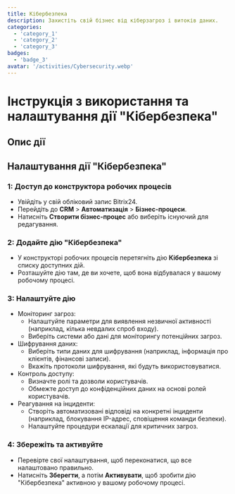 ```yaml
---
title: Кібербезпека
description: Захистіть свій бізнес від кіберзагроз і витоків даних.
categories: 
  - 'category_1'
  - 'category_2'
  - 'category_3'
badges: 
  - 'badge_3'
avatar: '/activities/Cybersecurity.webp'
---
```

# Інструкція з використання та налаштування дії "Кібербезпека"

## Опис дії

## **Налаштування дії "Кібербезпека"**

### 1: Доступ до конструктора робочих процесів
- Увійдіть у свій обліковий запис Bitrix24.
- Перейдіть до **CRM** > **Автоматизація** > **Бізнес-процеси**.
- Натисніть **Створити бізнес-процес** або виберіть існуючий для редагування.

### 2: Додайте дію "Кібербезпека"
- У конструкторі робочих процесів перетягніть дію **Кібербезпека** зі списку доступних дій.
- Розташуйте дію там, де ви хочете, щоб вона відбувалася у вашому робочому процесі.

### 3: Налаштуйте дію
- Моніторинг загроз:
  - Налаштуйте параметри для виявлення незвичної активності (наприклад, кілька невдалих спроб входу).
  - Виберіть системи або дані для моніторингу потенційних загроз.
- Шифрування даних:
  - Виберіть типи даних для шифрування (наприклад, інформація про клієнтів, фінансові записи).
  - Вкажіть протоколи шифрування, які будуть використовуватися.
- Контроль доступу:
  - Визначте ролі та дозволи користувачів.
  - Обмежте доступ до конфіденційних даних на основі ролей користувачів.
- Реагування на інциденти:
  - Створіть автоматизовані відповіді на конкретні інциденти (наприклад, блокування IP-адрес, сповіщення команди безпеки).
  - Налаштуйте процедури ескалації для критичних загроз.

### 4: Збережіть та активуйте
- Перевірте свої налаштування, щоб переконатися, що все налаштовано правильно.
- Натисніть **Зберегти**, а потім **Активувати**, щоб зробити дію "Кібербезпека" активною у вашому робочому процесі.